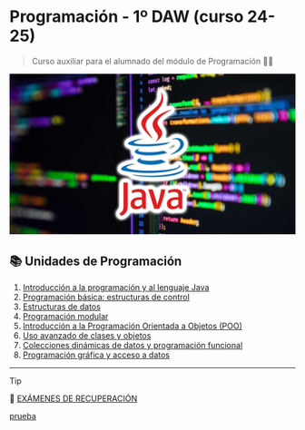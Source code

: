 # Programación - 1º DAW (curso 24-25)

> Curso auxiliar para el alumnado del módulo de Programación :man_technologist:

![img/app.png](img/curso-JAVA.jpg)

## :books: Unidades de Programación
1.  [Introducción a la programación y al lenguaje Java](https://github.com/pbendom3/prog-1cfgs-daw/blob/main/ups/UP1/up1.md)
2.  [Programación básica: estructuras de control](https://github.com/pbendom3/prog-1cfgs-daw/blob/main/ups/UP2/up2.md)
3.  [Estructuras de datos](https://github.com/pbendom3/prog-1cfgs-daw/blob/main/ups/UP3/up3.md)
4.  [Programación modular](https://github.com/pbendom3/prog-1cfgs-daw/blob/main/ups/UP4/up4.md)
5.  [Introducción a la Programación Orientada a Objetos (POO)](https://github.com/pbendom3/prog-1cfgs-daw/blob/main/ups/UP5/up5.md)
6.  [Uso avanzado de clases y objetos](https://github.com/pbendom3/prog-1cfgs-daw/blob/main/ups/UP6/up6.md)
7.  [Colecciones dinámicas de datos y programación funcional](https://github.com/pbendom3/prog-1cfgs-daw/blob/main/ups/UP7/up7.md)
8.  [Programación gráfica y acceso a datos](https://github.com/pbendom3/prog-1cfgs-daw/blob/main/ups/UP8/up8.md)

---

> [!TIP]
> :bookmark_tabs: [EXÁMENES DE RECUPERACIÓN](https://github.com/pbendom3/prog-1cfgs-daw/blob/main/ups/RECUS/recus.md)


[prueba](https://pbendom3.github.io/prog-1cfgs-daw/prueba/index.html)
